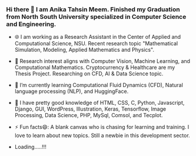 ### Hi there 👋 I am Anika Tahsin Meem. Finished my Graduation from North South University specialized in Computer Science and Engineering.
<!--
**AnikaMeem/AnikaMeem** is a ✨ _special_ ✨ repository because its `README.md` (this file) appears on your GitHub profile.
Here are some ideas to get you started:
-->
- 🌐 I am working as a Research Assistant in the Center of Applied and Computational Science, NSU. Recent research topic "Mathematical Simulation, Modeling, Applied Mathematics and Physics". 
- 🔭 Research interest aligns with Computer Vision, Machine Learning, and Computational Mathematics. Cryptocurrency & Healthcare are my Thesis Project. Researching on CFD, AI & Data Science topic. 
- 🌱 I’m currently learning Computational Fluid Dynamics (CFD), Natural language processing (NLP), and HuggingFace.
- 👯 I have pretty good knowledge of HTML, CSS, C, Python, Javascript, Django, GUI, WordPress, Illustration, Keras, Tensorflow, Image Processing, Data Science, PHP, MySql, Comsol, and Tecplot. 
- ⚡ Fun facts😄: A blank canvas who is chasing for learning and training. I love to learn about new topics. Still a newbie in this development sector.

- Loading.....!!!
